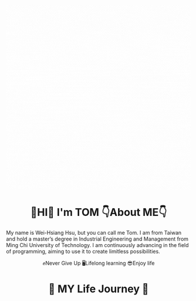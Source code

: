 ![](images/Hello.gif)

# <h1 align="center"> 👋HI👋  **I'm  TOM**  👇About ME👇 </h1>
My name is Wei-Hsiang Hsu, but you can call me Tom. I am from Taiwan and hold a master’s degree in Industrial Engineering and Management from Ming Chi University of Technology. I am continuously advancing in the field of programming, aiming to use it to create limitless possibilities.  
<p align="center"> ✊Never Give Up  🖥Lifelong learning  😎Enjoy life </h1>

# <h1 align="center"> 🤙 MY Life Journey 🤙 </h1>
